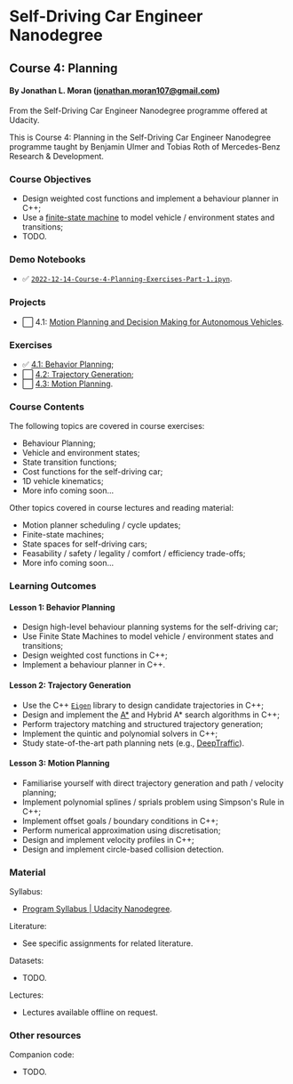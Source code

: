 # Self-Driving Car Engineer Nanodegree
## Course 4: Planning
#### By Jonathan L. Moran (jonathan.moran107@gmail.com)
From the Self-Driving Car Engineer Nanodegree programme offered at Udacity.

This is Course 4: Planning in the Self-Driving Car Engineer Nanodegree programme taught by Benjamin Ulmer and Tobias Roth of Mercedes-Benz Research & Development.


### Course Objectives
* Design weighted cost functions and implement a behaviour planner in C++;
* Use a [finite-state machine](https://en.wikipedia.org/wiki/Finite-state_machine) to model vehicle / environment states and transitions;
* TODO.


### Demo Notebooks
* ✅ [`2022-12-14-Course-4-Planning-Exercises-Part-1.ipyn`](https://github.com/jonathanloganmoran/ND0013-Self-Driving-Car-Engineer/blob/4.1/4-Planning/Exercises/2022-12-14-Course-4-Planning-Exercises-Part-1.ipynb).


### Projects
* ⬜️ 4.1: [Motion Planning and Decision Making for Autonomous Vehicles]().


### Exercises
* ✅ [4.1: Behavior Planning](https://github.com/jonathanloganmoran/ND0013-Self-Driving-Car-Engineer/tree/4.1/4-Planning/Exercises/4-1-Behavior-Planning);
* ⬜️ [4.2: Trajectory Generation]();
* ⬜️ [4.3: Motion Planning]().


### Course Contents
The following topics are covered in course exercises:
* Behaviour Planning;
* Vehicle and environment states;
* State transition functions;
* Cost functions for the self-driving car;
* 1D vehicle kinematics;
* More info coming soon...

Other topics covered in course lectures and reading material:
* Motion planner scheduling / cycle updates;
* Finite-state machines;
* State spaces for self-driving cars;
* Feasability / safety / legality / comfort / efficiency trade-offs;
* More info coming soon...


### Learning Outcomes
#### Lesson 1: Behavior Planning
* Design high-level behaviour planning systems for the self-driving car;
* Use Finite State Machines to model vehicle / environment states and transitions;
* Design weighted cost functions in C++;
* Implement a behaviour planner in C++.

#### Lesson 2: Trajectory Generation
* Use the C++ [`Eigen`]() library to design candidate trajectories in C++;
* Design and implement the [A*](https://en.wikipedia.org/wiki/A*_search_algorithm) and Hybrid A* search algorithms in C++;
* Perform trajectory matching and structured trajectory generation;
* Implement the quintic and polynomial solvers in C++;
* Study state-of-the-art path planning nets (e.g., [DeepTraffic](https://arxiv.org/abs/1801.02805)).


#### Lesson 3: Motion Planning
* Familiarise yourself with direct trajectory generation and path / velocity planning;
* Implement polynomial splines / sprials problem using Simpson's Rule in C++;
* Implement offset goals / boundary conditions in C++;
* Perform numerical approximation using discretisation;
* Design and implement velocity profiles in C++;
* Design and implement circle-based collision detection.


### Material
Syllabus:
* [Program Syllabus | Udacity Nanodegree](https://d20vrrgs8k4bvw.cloudfront.net/documents/en-US/Self-Driving+Car+Engineer+Nanodegree+Syllabus+nd0013+.pdf).

Literature:
* See specific assignments for related literature.

Datasets:
* TODO.

Lectures:
* Lectures available offline on request.

### Other resources
Companion code:
* TODO.
